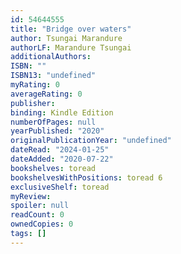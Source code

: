 ```yaml
---
id: 54644555
title: "Bridge over waters"
author: Tsungai Marandure
authorLF: Marandure Tsungai
additionalAuthors: 
ISBN: ""
ISBN13: "undefined"
myRating: 0
averageRating: 0
publisher: 
binding: Kindle Edition
numberOfPages: null
yearPublished: "2020"
originalPublicationYear: "undefined"
dateRead: "2024-01-25"
dateAdded: "2020-07-22"
bookshelves: toread
bookshelvesWithPositions: toread 6
exclusiveShelf: toread
myReview: 
spoiler: null
readCount: 0
ownedCopies: 0
tags: []
---
```



